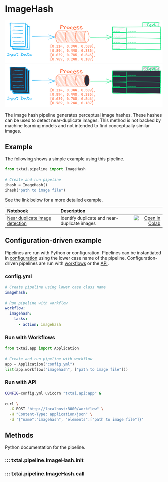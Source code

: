 # ImageHash

![pipeline](../../images/pipeline.png#only-light)
![pipeline](../../images/pipeline-dark.png#only-dark)

The image hash pipeline generates perceptual image hashes. These hashes can be used to detect near-duplicate images. This method is not backed by machine learning models and not intended to find conceptually similar images.

## Example

The following shows a simple example using this pipeline.

```python
from txtai.pipeline import ImageHash

# Create and run pipeline
ihash = ImageHash()
ihash("path to image file")
```

See the link below for a more detailed example.

| Notebook  | Description  |       |
|:----------|:-------------|------:|
| [Near duplicate image detection](https://github.com/neuml/txtai/blob/master/examples/31_Near_duplicate_image_detection.ipynb) | Identify duplicate and near-duplicate images | [![Open In Colab](https://colab.research.google.com/assets/colab-badge.svg)](https://colab.research.google.com/github/neuml/txtai/blob/master/examples/31_Near_duplicate_image_detection.ipynb) |

## Configuration-driven example

Pipelines are run with Python or configuration. Pipelines can be instantiated in [configuration](../../../api/configuration/#pipeline) using the lower case name of the pipeline. Configuration-driven pipelines are run with [workflows](../../../workflow/#configuration-driven-example) or the [API](../../../api#local-instance).

### config.yml
```yaml
# Create pipeline using lower case class name
imagehash:

# Run pipeline with workflow
workflow:
  imagehash:
    tasks:
      - action: imagehash
```

### Run with Workflows

```python
from txtai.app import Application

# Create and run pipeline with workflow
app = Application("config.yml")
list(app.workflow("imagehash", ["path to image file"]))
```

### Run with API

```bash
CONFIG=config.yml uvicorn "txtai.api:app" &

curl \
  -X POST "http://localhost:8000/workflow" \
  -H "Content-Type: application/json" \
  -d '{"name":"imagehash", "elements":["path to image file"]}'
```

## Methods

Python documentation for the pipeline.

### ::: txtai.pipeline.ImageHash.__init__
### ::: txtai.pipeline.ImageHash.__call__
